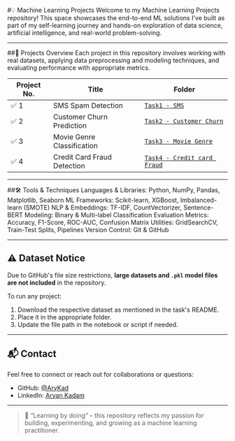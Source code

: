 #💡 Machine Learning Projects
Welcome to my Machine Learning Projects repository!
This space showcases the end-to-end ML solutions I've built as part of my self-learning journey and hands-on exploration of data science, artificial intelligence, and real-world problem-solving.




---
##🚀 Projects Overview
Each project in this repository involves working with real datasets, applying data preprocessing and modeling techniques, and evaluating performance with appropriate metrics.

| Project No.	| Title | Folder |
|----------|------------------------------|-------------------------------|
| ✅ 1 | SMS Spam Detection | [`Task1 - SMS`](./Task1%20-%20SMS) |
| ✅ 2 | Customer Churn Prediction | [`Task2 - Customer Churn`](./Task2%20-%20Customer%20Churn) |
| ✅ 3 | Movie Genre Classification | [`Task3 - Movie Genre`](./Task3%20-%20Movie%20Genre) |
| ✅ 4 | Credit Card Fraud Detection | [`Task4 - Credit card Fraud`](./Task4%20-%20Credit%20card%20Fraud) |

---

##🛠️ Tools & Techniques
Languages & Libraries: Python, NumPy, Pandas, Matplotlib, Seaborn
ML Frameworks: Scikit-learn, XGBoost, Imbalanced-learn (SMOTE)
NLP & Embeddings: TF-IDF, CountVectorizer, Sentence-BERT
Modeling: Binary & Multi-label Classification
Evaluation Metrics: Accuracy, F1-Score, ROC-AUC, Confusion Matrix
Utilities: GridSearchCV, Train-Test Splits, Pipelines
Version Control: Git & GitHub

---

## ⚠️ Dataset Notice

Due to GitHub's file size restrictions, **large datasets and `.pkl` model files are not included** in the repository.

To run any project:
1. Download the respective dataset as mentioned in the task's README.
2. Place it in the appropriate folder.
3. Update the file path in the notebook or script if needed.

---

## 📬 Contact

Feel free to connect or reach out for collaborations or questions:

- GitHub: [@AryKad](https://github.com/AryKad)
- LinkedIn: [Aryan Kadam](https://www.linkedin.com/in/aryan-kadam-a667542b5/)

---

> 🧠 “Learning by doing” – this repository reflects my passion for building, experimenting, and growing as a machine learning practitioner.
